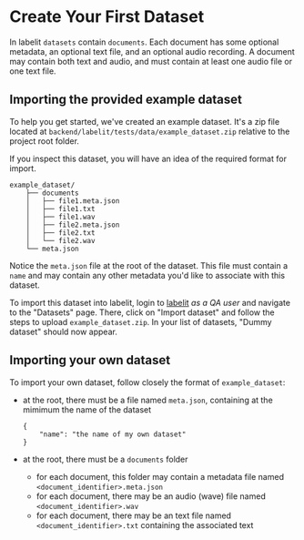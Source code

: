 # Create Your First Dataset

In labelit `datasets` contain `documents`. Each document has some optional metadata, an optional text file, and an optional audio recording.
A document may contain both text and audio, and must contain at least one audio file or one text file.

## Importing the provided example dataset

To help you get started, we've created an example dataset. It's a zip file located at 
`backend/labelit/tests/data/example_dataset.zip` relative to the project root folder.

If you inspect this dataset, you will have an idea of the required format for import.

``` 
example_dataset/
    ├── documents
    │   ├── file1.meta.json
    │   ├── file1.txt
    │   ├── file1.wav
    │   ├── file2.meta.json
    │   ├── file2.txt
    │   └── file2.wav
    └── meta.json

```

Notice the `meta.json` file at the root of the dataset. This file must contain a `name` and may contain any other
metadata you'd like to associate with this dataset.

To import this dataset into labelit, login to [labelit](http://localhost:8080/) *as a QA user* and navigate to the "Datasets" page.
There, click on "Import dataset" and follow the steps to upload `example_dataset.zip`. In your list of datasets, "Dummy dataset" should now appear.

## Importing your own dataset

To import your own dataset, follow closely the format of `example_dataset`:

* at the root, there must be a file named `meta.json`, containing at the mimimum the name of the dataset

    ``` 
    {
        "name": "the name of my own dataset"
    }
    ```
* at the root, there must be a `documents` folder
    * for each document, this folder may contain a metadata file named `<document_identifier>.meta.json`
    * for each document, there may be an audio (wave) file named `<document_identifier>.wav`
    * for each document, there may be an text file named `<document_identifier>.txt` containing the associated text
